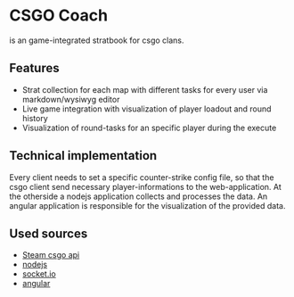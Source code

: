 # CSGO Coach
 is an game-integrated stratbook for csgo clans.

## Features
- Strat collection for each map with different tasks for every user via markdown/wysiwyg editor
- Live game integration with visualization of player loadout and round history
- Visualization of round-tasks for an specific player during the execute

## Technical implementation
Every client needs to set a specific counter-strike config file, 
so that the csgo client send necessary player-informations to the web-application.
At the otherside a nodejs application collects and processes the data.
An angular application is responsible for the visualization of the provided data.

## Used sources
- [Steam csgo api](https://developer.valvesoftware.com/wiki/Counter-Strike:_Global_Offensive_Game_State_Integration)
- [nodejs](https://nodejs.org/en/)
- [socket.io](https://socket.io/)
- [angular](https://angular.io/)
